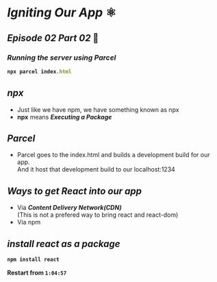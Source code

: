 # _Igniting Our App_ ⚛️
## _Episode 02 Part 02_ 🚀

### _Running the server using Parcel_
<b>

```js
npx parcel index.html
```
</b>

## _npx_
- Just like we have npm, we have something known as npx
- **npx** means _**Executing a Package**_

## _Parcel_
- Parcel goes to the index.html and builds a development build for our app. <br>And it host that development build to our localhost:1234

## _Ways to get React into our app_
- Via _**Content Delivery Network(CDN)**_ <br>(This is not a prefered way to bring react and react-dom)
- Via npm

## _install react as a package_
<b>

```js
npm install react
```
<b>

Restart from `1:04:57`















